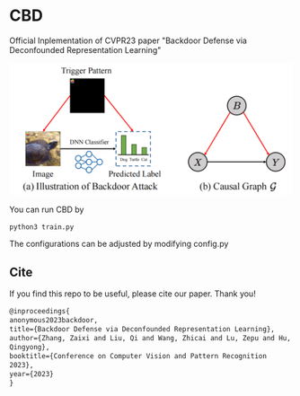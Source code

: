 # CBD
Official Inplementation of CVPR23 paper "Backdoor Defense via Deconfounded Representation Learning"
<div align=center><img src="https://github.com/zaixizhang/CBD/blob/main/backdoor.png" width="700"/></div>

You can run CBD by
```
python3 train.py
```

The configurations can be adjusted by modifying config.py

## Cite

If you find this repo to be useful, please cite our paper. Thank you!

```
@inproceedings{
anonymous2023backdoor,
title={Backdoor Defense via Deconfounded Representation Learning},
author={Zhang, Zaixi and Liu, Qi and Wang, Zhicai and Lu, Zepu and Hu, Qingyong},
booktitle={Conference on Computer Vision and Pattern Recognition 2023},
year={2023}
}
```
